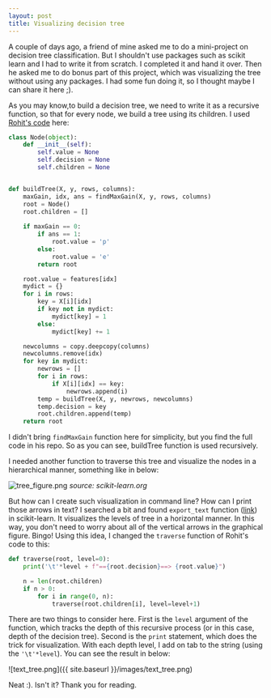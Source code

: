 ```yaml
---
layout: post
title: Visualizing decision tree
---
```


A couple of days ago, a friend of mine asked me to do a mini-project on decision tree classification. But I shouldn't use packages such as scikit learn and I had to write it from scratch. I completed it and hand it over. Then he asked me to do bonus part of this project, which was visualizing the tree without using any packages. I had some fun doing it, so I thought maybe I can share it here ;).

As you may know,to build a decision tree, we need to write it as a recursive function, so that for every node, we build a tree using its children. I used [Rohit's code](https://github.com/rohit1576/Decision-Tree) here: 

```python
class Node(object):
    def __init__(self):
        self.value = None
        self.decision = None
        self.children = None


def buildTree(X, y, rows, columns):
    maxGain, idx, ans = findMaxGain(X, y, rows, columns)
    root = Node()
    root.children = []
 
    if maxGain == 0:
        if ans == 1:
            root.value = 'p'
        else:
            root.value = 'e'
        return root

    root.value = features[idx]
    mydict = {}
    for i in rows:
        key = X[i][idx]
        if key not in mydict:
            mydict[key] = 1
        else:
            mydict[key] += 1

    newcolumns = copy.deepcopy(columns)
    newcolumns.remove(idx)
    for key in mydict:
        newrows = []
        for i in rows:
            if X[i][idx] == key:
                newrows.append(i)
        temp = buildTree(X, y, newrows, newcolumns)
        temp.decision = key
        root.children.append(temp)
    return root
```

I didn't bring `findMaxGain` function here for simplicity, but you find the full code in his repo. So as you can see, buildTree function is used recursively.

I needed another function to traverse this tree and visualize the nodes in a hierarchical manner, something like in below:

![tree_figure.png](https://scikit-learn.org/stable/_images/sphx_glr_plot_unveil_tree_structure_001.png)
*source: scikit-learn.org*

But how can I create such visualization in command line? How can I print those arrows in text? I searched a bit and found `export_text` function ([link](https://scikit-learn.org/stable/modules/generated/sklearn.tree.export_text.html#sklearn.tree.export_text)) in scikit-learn. It visualizes the levels of tree in a horizontal manner. In this way, you don't need to worry about all of the vertical arrows in the graphical figure. Bingo! Using this idea, I changed the `traverse` function of Rohit's code to this:

```python
def traverse(root, level=0):    
    print('\t'*level + f"=={root.decision}==> {root.value}")

    n = len(root.children)
    if n > 0:
        for i in range(0, n):
            traverse(root.children[i], level=level+1)
```
There are two things to consider here. First is the `level` argument of the function, which tracks the depth of this recursive process (or in this case, depth of the decision tree). Second is the `print` statement, which does the trick for visualization. With each depth level, I add on tab to the string (using the `'\t'*level`). You can see the result in below:

![text_tree.png]({{ site.baseurl }}/images/text_tree.png)

Neat :). Isn't it? Thank you for reading.

